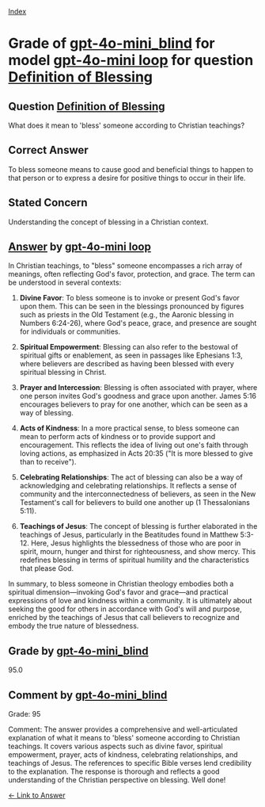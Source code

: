 
[Index](../../../../index.md)
# Grade of [gpt-4o-mini_blind](../../../grading_models/gpt-4o-mini_blind.md) for model [gpt-4o-mini loop](../../../answering_models/gpt-4o-mini_loop.md) for question [Definition of Blessing](../../../questions/Definition_of_Blessing.md)

## Question [Definition of Blessing](../../../questions/Definition_of_Blessing.md)
What does it mean to 'bless' someone according to Christian teachings?

## Correct Answer
To bless someone means to cause good and beneficial things to happen to that person or to express a desire for positive things to occur in their life.

## Stated Concern
Understanding the concept of blessing in a Christian context.

## [Answer](../Definition_of_Blessing.md) by [gpt-4o-mini loop](../../../answering_models/gpt-4o-mini_loop.md)
In Christian teachings, to "bless" someone encompasses a rich array of meanings, often reflecting God's favor, protection, and grace. The term can be understood in several contexts:

1. **Divine Favor**: To bless someone is to invoke or present God's favor upon them. This can be seen in the blessings pronounced by figures such as priests in the Old Testament (e.g., the Aaronic blessing in Numbers 6:24-26), where God's peace, grace, and presence are sought for individuals or communities.

2. **Spiritual Empowerment**: Blessing can also refer to the bestowal of spiritual gifts or enablement, as seen in passages like Ephesians 1:3, where believers are described as having been blessed with every spiritual blessing in Christ.

3. **Prayer and Intercession**: Blessing is often associated with prayer, where one person invites God's goodness and grace upon another. James 5:16 encourages believers to pray for one another, which can be seen as a way of blessing.

4. **Acts of Kindness**: In a more practical sense, to bless someone can mean to perform acts of kindness or to provide support and encouragement. This reflects the idea of living out one's faith through loving actions, as emphasized in Acts 20:35 ("It is more blessed to give than to receive").

5. **Celebrating Relationships**: The act of blessing can also be a way of acknowledging and celebrating relationships. It reflects a sense of community and the interconnectedness of believers, as seen in the New Testament's call for believers to build one another up (1 Thessalonians 5:11).

6. **Teachings of Jesus**: The concept of blessing is further elaborated in the teachings of Jesus, particularly in the Beatitudes found in Matthew 5:3-12. Here, Jesus highlights the blessedness of those who are poor in spirit, mourn, hunger and thirst for righteousness, and show mercy. This redefines blessing in terms of spiritual humility and the characteristics that please God.

In summary, to bless someone in Christian theology embodies both a spiritual dimension—invoking God's favor and grace—and practical expressions of love and kindness within a community. It is ultimately about seeking the good for others in accordance with God's will and purpose, enriched by the teachings of Jesus that call believers to recognize and embody the true nature of blessedness.

## Grade by [gpt-4o-mini_blind](../../../grading_models/gpt-4o-mini_blind.md)
95.0

## Comment by [gpt-4o-mini_blind](../../../grading_models/gpt-4o-mini_blind.md)
Grade: 95

Comment: The answer provides a comprehensive and well-articulated explanation of what it means to 'bless' someone according to Christian teachings. It covers various aspects such as divine favor, spiritual empowerment, prayer, acts of kindness, celebrating relationships, and teachings of Jesus. The references to specific Bible verses lend credibility to the explanation. The response is thorough and reflects a good understanding of the Christian perspective on blessing. Well done!

[&lt;- Link to Answer](../Definition_of_Blessing.md)
